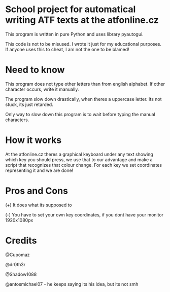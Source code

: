 # School project for automatical writing ATF texts at the atfonline.cz
This program is written in pure Python and uses library pyautogui.

This code is not to be misused. I wrote it just for my educational purposes. If anyone uses this to cheat, I am not the one to be blamed!

# Need to know
This program does not type other letters than from english alphabet. If other character occurs, write it manually.

The program slow down drastically, when theres a uppercase letter. Its not stuck, its just retarded.

Only way to slow down this program is to wait before typing the manual characters. 

# How it works
At the atfonline.cz theres a graphical keyboard under any text showing which key you should press, we use that to our advantage
and make a script that recognizes that colour change. For each key we set coordinates representing it and we are done!

# Pros and Cons
(+) It does what its supposed to

(-) You have to set your own key coordinates, if you dont have your monitor 1920x1080px

# Credits
@Cupomaz

@dr0th3r

@Shadow1088

@antosmichael07 - he keeps saying its his idea, but its not smh
